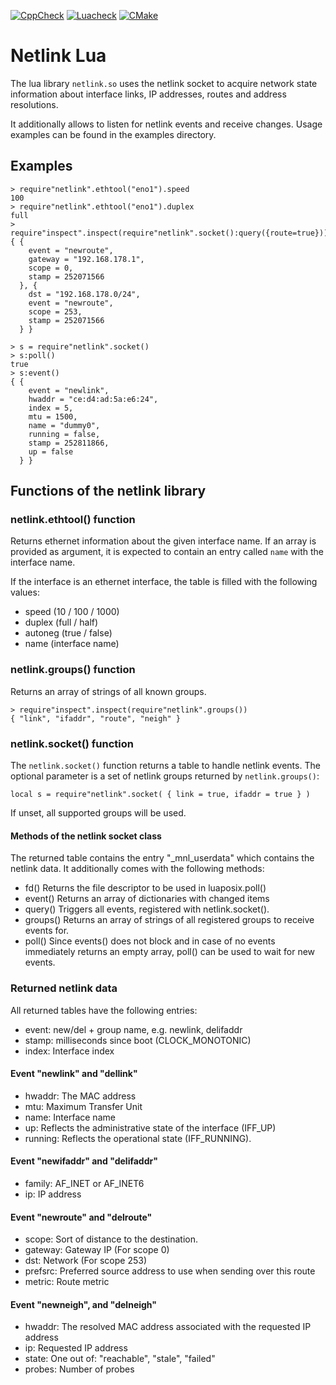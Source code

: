 [![CppCheck](https://github.com/chris2511/lua-netlink/actions/workflows/cppcheck.yml/badge.svg)](https://github.com/chris2511/lua-netlink/actions/workflows/cppcheck.yml)
[![Luacheck](https://github.com/chris2511/lua-netlink/actions/workflows/luacheck.yaml/badge.svg)](https://github.com/chris2511/lua-netlink/actions/workflows/luacheck.yaml)
[![CMake](https://github.com/chris2511/lua-netlink/actions/workflows/cmake.yml/badge.svg)](https://github.com/chris2511/lua-netlink/actions/workflows/cmake.yml)

# Netlink Lua

The lua library `netlink.so` uses the netlink socket to acquire
network state information about interface links, IP addresses, routes
and address resolutions.

It additionally allows to listen for netlink events and receive changes.
Usage examples can be found in the examples directory.

## Examples

```
> require"netlink".ethtool("eno1").speed
100
> require"netlink".ethtool("eno1").duplex
full
> require"inspect".inspect(require"netlink".socket():query({route=true}))
{ {
    event = "newroute",
    gateway = "192.168.178.1",
    scope = 0,
    stamp = 252071566
  }, {
    dst = "192.168.178.0/24",
    event = "newroute",
    scope = 253,
    stamp = 252071566
  } }
```

```
> s = require"netlink".socket()
> s:poll()
true
> s:event()
{ {
    event = "newlink",
    hwaddr = "ce:d4:ad:5a:e6:24",
    index = 5,
    mtu = 1500,
    name = "dummy0",
    running = false,
    stamp = 252811866,
    up = false
  } }
```

## Functions of the netlink library

### netlink.ethtool() function

Returns ethernet information about the given interface name.
If an array is provided as argument, it is expected to contain an entry
called `name` with the interface name.

If the interface is an ethernet interface,
the table is filled with the following values:

 - speed (10 / 100 / 1000)
 - duplex (full / half)
 - autoneg (true / false)
 - name (interface name)

### netlink.groups() function

Returns an array of strings of all known groups.
```
> require"inspect".inspect(require"netlink".groups())
{ "link", "ifaddr", "route", "neigh" }
```

### netlink.socket() function

The `netlink.socket()` function returns a table to handle netlink events.
The optional parameter is a set of netlink groups returned
by `netlink.groups()`:
```
local s = require"netlink".socket( { link = true, ifaddr = true } )
```
If unset, all supported groups will be used.

#### Methods of the netlink socket class

The returned table contains the entry "\_mnl\_userdata" which contains
the netlink data. It additionally comes with the following methods:

 - fd() Returns the file descriptor to be used in luaposix.poll()
 - event() Returns an array of dictionaries with changed items
 - query() Triggers all events, registered with netlink.socket().
 - groups() Returns an array of strings of all registered groups to
     receive events for.
 - poll() Since events() does not block and in case of no events immediately
     returns an empty array, poll() can be used to wait for new events.

### Returned netlink data

All returned tables have the following entries:

 - event: new/del + group name, e.g. newlink, delifaddr
 - stamp: milliseconds since boot (CLOCK\_MONOTONIC)
 - index: Interface index

#### Event "newlink" and "dellink"

 - hwaddr: The MAC address
 - mtu: Maximum Transfer Unit
 - name: Interface name
 - up: Reflects the administrative state of the interface (IFF\_UP)
 - running: Reflects the operational state (IFF\_RUNNING).

#### Event "newifaddr" and "delifaddr"

 - family: AF\_INET or AF\_INET6
 - ip: IP address

#### Event "newroute" and "delroute"

 - scope: Sort of distance to the destination.
 - gateway: Gateway IP (For scope 0)
 - dst: Network (For scope 253)
 - prefsrc: Preferred source address to use when sending over this route
 - metric: Route metric

#### Event "newneigh", and "delneigh"

 - hwaddr: The resolved MAC address associated with the requested IP address
 - ip: Requested IP address
 - state: One out of: "reachable", "stale", "failed"
 - probes: Number of probes

